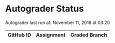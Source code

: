 # Autograder Status
Autograder last run at: November 11, 2018 at 03:20

| GitHub ID | Assignment | Graded Branch |
|-----------|------------|---------------|
